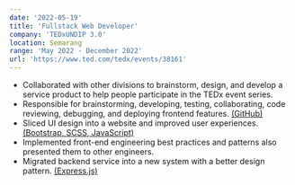 ```yaml
---
date: '2022-05-19'
title: 'Fullstack Web Developer'
company: 'TEDxUNDIP 3.0'
location: Semarang
range: 'May 2022 - December 2022'
url: 'https://www.ted.com/tedx/events/38161'
---
```


- Collaborated with other divisions to brainstorm, design, and develop a service product to help people participate in the TEDx event series.
- Responsible for brainstorming, developing, testing, collaborating, code reviewing, debugging, and deploying frontend features. [(GitHub)](https://github.com)
- Sliced UI design into a website and improved user experiences. [(Bootstrap, SCSS, JavaScript)](https://www.npmjs.com)
- Implemented front-end engineering best practices and patterns also presented them to other engineers.
- Migrated backend service into a new system with a better design pattern. [(Express.js)](<(https://npmjs.com/)>)
